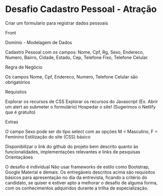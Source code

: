 # Desafio Cadastro Pessoal - Atração
Criar um formulario para registrar dados pessoais

Front

Domínio - Modelagem de Dados

Cadastro Pessoal com os campos: Nome, Cpf, Rg, Sexo, Endereco, Numero, Bairro, Cidade, Estado, Cep, Telefone Fixo, Telefone Celular.

Regra de Negócio

Os campos Nome, Cpf, Endereco, Numero, Telefone Celular são obrigatórios

Requisitos

Explorar os recursos de CSS
Explorar os recursos do Javascript (Ex. Abrir um alert ao submeter o formulário)
Hospedar o site! (Sugerimos o Netlify que é gratuito)

Extras

O campo Sexo pode ser do tipo select com as opções M = Masculino, F = Feminino
Estilização do site (CSS) básico

Disponibilizar o link do github do projeto bem descrito quanto às funcionalidades, implementações relevantes e links de pesquisas
Orientaçãoes

O desafio é individual
Não usar frameworks de estilo como Bootstrap, Google Material e demais.
Os entregáveis descritos acima são requisitos básicos para apresentação no dia da entrevista, ficando a critério do candidato, se quiser e estiver apto a melhorar o desafio de alguma forma, com os conhecimentos adquiridos durante a trilha de especialização.
